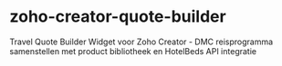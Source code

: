 # zoho-creator-quote-builder
Travel Quote Builder Widget voor Zoho Creator - DMC reisprogramma samenstellen met product bibliotheek en HotelBeds API integratie
